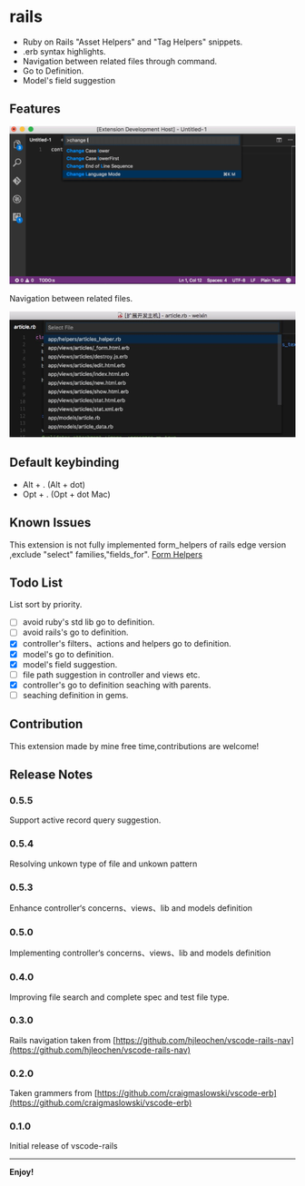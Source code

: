 # rails  

* Ruby on Rails "Asset Helpers" and "Tag Helpers" snippets.
* .erb syntax highlights.
* Navigation between related files through command.
* Go to Definition.
* Model's field suggestion

## Features

![feature X](./images/vscode-rails.gif)

Navigation between related files.

![screenshot](./images/rails-nav.png)

## Default keybinding

* Alt + . (Alt + dot)
* Opt + . (Opt + dot Mac)

## Known Issues  

This extension is not fully implemented form_helpers of rails edge version ,exclude "select" families,"fields_for".
[Form Helpers](http://edgeguides.rubyonrails.org/form_helpers.html)

## Todo List

List sort by priority.

- [ ] avoid ruby's std lib go to definition.
- [ ] avoid rails's go to definition.
- [x] controller's filters、actions and helpers go to definition.
- [x] model's go to definition.
- [x] model's field suggestion.
- [ ] file path suggestion in controller and views etc.
- [x] controller's go to definition seaching with parents.
- [ ] seaching definition in gems.

## Contribution

This extension made by mine free time,contributions are welcome!

## Release Notes  

### 0.5.5

Support active record query suggestion.

### 0.5.4

Resolving unkown type of file and unkown pattern

### 0.5.3

Enhance controller‘s concerns、views、lib and models definition

### 0.5.0  

Implementing controller‘s concerns、views、lib and models definition

### 0.4.0  

Improving file search and complete spec and test file type.  

### 0.3.0

Rails navigation taken from [https://github.com/hjleochen/vscode-rails-nav](https://github.com/hjleochen/vscode-rails-nav)

### 0.2.0

Taken grammers from [https://github.com/craigmaslowski/vscode-erb](https://github.com/craigmaslowski/vscode-erb)

### 0.1.0

Initial release of vscode-rails

-----------------------------------------------------------------------------------------------------------

**Enjoy!**